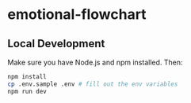 # emotional-flowchart

## Local Development

Make sure you have Node.js and npm installed. Then:

```bash
npm install
cp .env.sample .env # fill out the env variables
npm run dev
```

